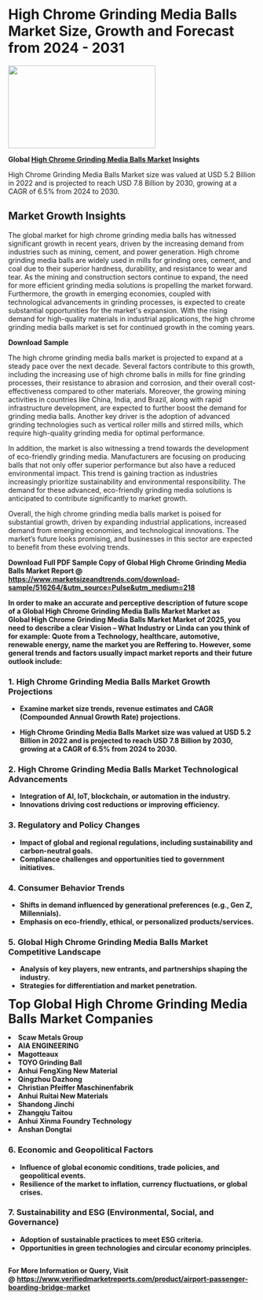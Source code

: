 <H1>High Chrome Grinding Media Balls Market Size, Growth and Forecast from 2024 - 2031</H1><img class="aligncenter size-medium wp-image-584254" src="https://thirdeyenews.in/wp-content/uploads/2024/09/Global-Market-Research-300x168.jpeg" alt="" width="300" height="168" /><p><strong>Global&nbsp;<a href="https://www.marketsizeandtrends.com/download-sample/516264/&amp;utm_source=Pulse&amp;utm_medium=218">High Chrome Grinding Media Balls Market</a> Insights</strong></p><p>High Chrome Grinding Media Balls Market size was valued at USD 5.2 Billion in 2022 and is projected to reach USD 7.8 Billion by 2030, growing at a CAGR of 6.5% from 2024 to 2030.</p><p><h2>Market Growth Insights</h2> <p>The global market for high chrome grinding media balls has witnessed significant growth in recent years, driven by the increasing demand from industries such as mining, cement, and power generation. High chrome grinding media balls are widely used in mills for grinding ores, cement, and coal due to their superior hardness, durability, and resistance to wear and tear. As the mining and construction sectors continue to expand, the need for more efficient grinding media solutions is propelling the market forward. Furthermore, the growth in emerging economies, coupled with technological advancements in grinding processes, is expected to create substantial opportunities for the market's expansion. With the rising demand for high-quality materials in industrial applications, the high chrome grinding media balls market is set for continued growth in the coming years.</p> <p><strong>Download Sample</strong></p> <p>The high chrome grinding media balls market is projected to expand at a steady pace over the next decade. Several factors contribute to this growth, including the increasing use of high chrome balls in mills for fine grinding processes, their resistance to abrasion and corrosion, and their overall cost-effectiveness compared to other materials. Moreover, the growing mining activities in countries like China, India, and Brazil, along with rapid infrastructure development, are expected to further boost the demand for grinding media balls. Another key driver is the adoption of advanced grinding technologies such as vertical roller mills and stirred mills, which require high-quality grinding media for optimal performance.</p> <p>In addition, the market is also witnessing a trend towards the development of eco-friendly grinding media. Manufacturers are focusing on producing balls that not only offer superior performance but also have a reduced environmental impact. This trend is gaining traction as industries increasingly prioritize sustainability and environmental responsibility. The demand for these advanced, eco-friendly grinding media solutions is anticipated to contribute significantly to market growth.</p> <p>Overall, the high chrome grinding media balls market is poised for substantial growth, driven by expanding industrial applications, increased demand from emerging economies, and technological innovations. The market’s future looks promising, and businesses in this sector are expected to benefit from these evolving trends.</p> <p><strong></p><p><span class=""><strong>Download Full PDF Sample Copy of Global High Chrome Grinding Media Balls Market Report</strong> @ <a href="https://www.marketsizeandtrends.com/download-sample/516264/&amp;utm_source=Pulse&amp;utm_medium=218" target="_blank">https://www.marketsizeandtrends.com/download-sample/516264/&amp;utm_source=Pulse&amp;utm_medium=218</a></span></p><p>In order to make an accurate and perceptive description of future scope of a Global&nbsp;High Chrome Grinding Media Balls Market Market as Global&nbsp;High Chrome Grinding Media Balls Market Market of 2025, you need to describe a clear Vision &ndash; What Industry or Linda can you think of for example: Quote from a Technology, healthcare, automotive, renewable energy, name the market you are Reffering to. However, some general trends and factors usually impact market reports and their future outlook include:</p><h3>1.&nbsp;<strong>High Chrome Grinding Media Balls Market Growth Projections</strong></h3><ul><li>Examine market size trends, revenue estimates and CAGR (Compounded Annual Growth Rate) projections.</li><li><p>High Chrome Grinding Media Balls Market size was valued at USD 5.2 Billion in 2022 and is projected to reach USD 7.8 Billion by 2030, growing at a CAGR of 6.5% from 2024 to 2030.</p></li></ul><h3>2.&nbsp;<strong>High Chrome Grinding Media Balls Market Technological Advancements</strong></h3><ul><li>Integration of AI, IoT, blockchain, or automation in the industry.</li><li>Innovations driving cost reductions or improving efficiency.</li></ul><h3>3.&nbsp;<strong>Regulatory and Policy Changes</strong></h3><ul><li>Impact of global and regional regulations, including sustainability and carbon-neutral goals.</li><li>Compliance challenges and opportunities tied to government initiatives.</li></ul><h3>4.&nbsp;<strong>Consumer Behavior Trends</strong></h3><ul><li>Shifts in demand influenced by generational preferences (e.g., Gen Z, Millennials).</li><li>Emphasis on eco-friendly, ethical, or personalized products/services.</li></ul><h3>5.&nbsp;<strong>Global High Chrome Grinding Media Balls Market Competitive Landscape</strong></h3><ul><li>Analysis of key players, new entrants, and partnerships shaping the industry.</li><li>Strategies for differentiation and market penetration.</li></ul><p data-pm-slice="1 1 []"><span style="color: inherit; font-family: inherit; font-size: 25px;">Top Global High Chrome Grinding Media Balls Market Companies</span></p><div class="" data-test-id=""><p><li>Scaw Metals Group</li><li> AIA ENGINEERING</li><li> Magotteaux</li><li> TOYO Grinding Ball</li><li> Anhui FengXing New Material</li><li> Qingzhou Dazhong</li><li> Christian Pfeiffer Maschinenfabrik</li><li> Anhui Ruitai New Materials</li><li> Shandong Jinchi</li><li> Zhangqiu Taitou</li><li> Anhui Xinma Foundry Technology</li><li> Anshan Dongtai</li></p></div><h3>6.&nbsp;<strong>Economic and Geopolitical Factors</strong></h3><ul><li>Influence of global economic conditions, trade policies, and geopolitical events.</li><li>Resilience of the market to inflation, currency fluctuations, or global crises.</li></ul><h3>7.&nbsp;<strong>Sustainability and ESG (Environmental, Social, and Governance)</strong></h3><ul><li>Adoption of sustainable practices to meet ESG criteria.</li><li>Opportunities in green technologies and circular economy principles.</li></ul><h2><strong style="font-size: 14px;">For More Information or Query, Visit @&nbsp;</strong><a style="background-color: #ffffff; font-size: 14px;" href="https://www.marketsizeandtrends.com/report/high-chrome-grinding-media-balls-market/" target="_blank">https://www.verifiedmarketreports.com/product/airport-passenger-boarding-bridge-market</a></h2>
